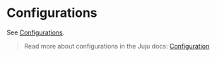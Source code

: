 # Configurations

See [Configurations](https://charmhub.io/jenkins-agent/configure).

> Read more about configurations in the Juju docs: [Configuration](https://juju.is/docs/juju/configuration)
